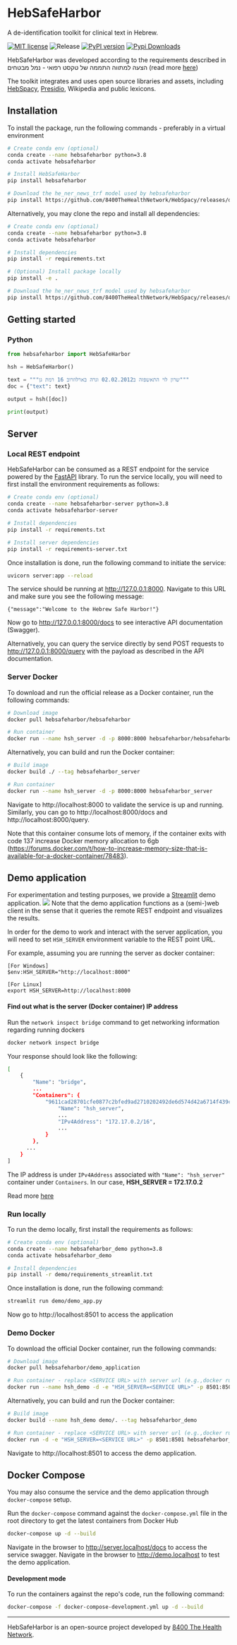 # HebSafeHarbor

A de-identification toolkit for clinical text in Hebrew.

[![MIT license](https://img.shields.io/badge/license-MIT-brightgreen.svg)](http://opensource.org/licenses/MIT) ![Release](https://img.shields.io/github/v/release/8400TheHealthNetwork/HebSafeHarbor.svg) [![PyPI version](https://badge.fury.io/py/hebsafeharbor.svg)](https://badge.fury.io/py/hebsafeharbor) [![Pypi Downloads](https://img.shields.io/pypi/dm/hebsafeharbor.svg)](https://img.shields.io/pypi/dm/hebsafeharbor.svg) 

HebSafeHarbor was developed according to the requirements described in הצעה למתווה התממה של טקסט רפואי - נמל מבטחים (read more [here](docs/))

The toolkit integrates and uses open source libraries and assets, including [HebSpacy](https://github.com/8400TheHealthNetwork/HebSpacy), [Presidio](https://microsoft.github.io/presidio/), Wikipedia and public lexicons.



## Installation

To install the package, run the following commands - preferably in a virtual environment
``` sh
# Create conda env (optional)
conda create --name hebsafeharbor python=3.8
conda activate hebsafeharbor

# Install HebSafeHarbor
pip install hebsafeharbor

# Download the he_ner_news_trf model used by hebsafeharbor
pip install https://github.com/8400TheHealthNetwork/HebSpacy/releases/download/he_ner_news_trf-3.2.1/he_ner_news_trf-3.2.1-py3-none-any.whl
```

Alternatively, you may clone the repo and install all dependencies:

``` sh
# Create conda env (optional)
conda create --name hebsafeharbor python=3.8
conda activate hebsafeharbor

# Install dependencies
pip install -r requirements.txt

# (Optional) Install package locally
pip install -e .

# Download the he_ner_news_trf model used by hebsafeharbor
pip install https://github.com/8400TheHealthNetwork/HebSpacy/releases/download/he_ner_news_trf-3.2.1/he_ner_news_trf-3.2.1-py3-none-any.whl
```

## Getting started

### Python

```python
from hebsafeharbor import HebSafeHarbor

hsh = HebSafeHarbor()

text = """שרון לוי התאשפזה ב02.02.2012 וגרה בארלוזרוב 16 רמת גן"""
doc = {"text": text}

output = hsh([doc])

print(output)
```

## Server
### Local REST endpoint
HebSafeHarbor can be consumed as a REST endpoint for the service powered by the [FastAPI](https://fastapi.tiangolo.com/) library.
To run the service locally, you will need to first install the environment requirements as follows:  
``` sh
# Create conda env (optional)
conda create --name hebsafeharbor-server python=3.8
conda activate hebsafeharbor-server

# Install dependencies
pip install -r requirements.txt

# Install server dependencies
pip install -r requirements-server.txt
```
Once installation is done, run the following command to initiate the service:
``` sh
uvicorn server:app --reload
```
The service should be running at http://127.0.0.1:8000. Navigate to this URL and make sure you see the following message:
```
{"message":"Welcome to the Hebrew Safe Harbor!"}
```
Now go to http://127.0.0.1:8000/docs to see interactive API documentation (Swagger). 

Alternatively, you can query the service directly by send POST requests to http://127.0.0.1:8000/query with the payload as described in the API documentation.

### Server Docker
To download and run the official release as a Docker container, run the following commands:
```bash
# Download image 
docker pull hebsafeharbor/hebsafeharbor

# Run container
docker run --name hsh_server -d -p 8000:8000 hebsafeharbor/hebsafeharbor:latest
```

Alternatively, you can build and run the Docker container:
```bash
# Build image 
docker build ./ --tag hebsafeharbor_server

# Run container
docker run --name hsh_server -d -p 8000:8000 hebsafeharbor_server
```
Navigate to http://localhost:8000 to validate the service is up and running. Similarly, you can go to http://localhost:8000/docs and http://localhost:8000/query.

Note that this container consume lots of memory, if the container exits with code 137 increase Docker memory allocation to 6gb (https://forums.docker.com/t/how-to-increase-memory-size-that-is-available-for-a-docker-container/78483).
## Demo application
For experimentation and testing purposes, we provide a [Streamlit](https://streamlit.io/) demo application.
![](images/demo_application.png)
Note that the demo application functions as a (semi-)web client in the sense that it queries the remote REST endpoint and visualizes the results.

In order for the demo to work and interact with the server application, you will need to set `HSH_SERVER` environment variable to the REST point URL. 

For example, assuming you are running the server as docker container:
```
[For Windows]
$env:HSH_SERVER="http://localhost:8000"

[For Linux]
export HSH_SERVER=http://localhost:8000
```

#### Find out what is the server (Docker container) IP address 
Run the `network inspect bridge` command to get networking information regarding running dockers

```sh
docker network inspect bridge
```
Your response should look like the following:
```sh
[
    {
        "Name": "bridge",
        ...
        "Containers": {
            "9611cad28701cfe0877c2bfed9ad2710202492de6d574d42a6714f439cf4f2d2": {
                "Name": "hsh_server",
                ...
                "IPv4Address": "172.17.0.2/16",
                ...
            }
        },
      ...
    }
]
```
The IP address is under `IPv4Address` associated with `"Name": "hsh_server"` container under `Containers`. 
In our case, **HSH_SERVER = 172.17.0.2**


Read more [here](https://docs.docker.com/network/network-tutorial-standalone/)

### Run locally
To run the demo locally, first install the requirements as follows:
``` sh
# Create conda env (optional)
conda create --name hebsafeharbor_demo python=3.8
conda activate hebsafeharbor_demo

# Install dependencies
pip install -r demo/requirements_streamlit.txt
```
Once installation is done, run the following command:
``` sh
streamlit run demo/demo_app.py
```
Now go to http://localhost:8501 to access the application

### Demo Docker
To download the official Docker container, run the following commands:
```sh
# Download image
docker pull hebsafeharbor/demo_application

# Run container - replace <SERVICE URL> with server url (e.g.,docker run -d -e HSH_SERVER=http://172.17.0.2:8000 -p 8501:8501 hebsafeharbor/demo_application:latest)
docker run --name hsh_demo -d -e "HSH_SERVER=<SERVICE URL>" -p 8501:8501 hebsafeharbor/demo_application:latest
```
Alternatively, you can build and run the Docker container:
```bash
# Build image 
docker build --name hsh_demo demo/. --tag hebsafeharbor_demo

# Run container - replace <SERVICE URL> with server url (e.g.,docker run -d -e HSH_SERVER=http://172.17.0.2:8000 -p 8501:8501 hebsafeharbor_demo)
docker run -d -e "HSH_SERVER=<SERVICE URL>" -p 8501:8501 hebsafeharbor_demo 
```

Navigate to http://localhost:8501 to access the demo application.

## Docker Compose
You may also consume the service and the demo application through `docker-compose` setup.

Run the `docker-compose` command against the `docker-compose.yml` file in the root directory to get the latest containers from Docker Hub
```sh
docker-compose up -d --build
```
Navigate in the browser to <http://server.localhost/docs> to access the service swagger.
Navigate in the browser to <http://demo.localhost> to test the demo application.


#### Development mode
To run the containers against the repo's code, run the following command:
```sh
docker-compose -f docker-compose-development.yml up -d --build
```

-----

HebSafeHarbor is an open-source project developed by [8400 The Health Network](https://www.8400thn.org/).
